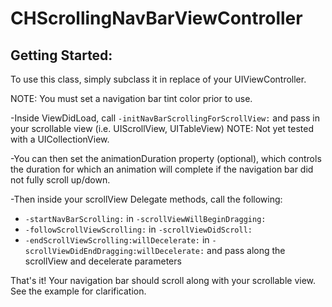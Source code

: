 CHScrollingNavBarViewController
===============================

Getting Started:
----------------

To use this class, simply subclass it in replace of your UIViewController. 

NOTE: You must set a navigation bar tint color prior to use. 

-Inside ViewDidLoad, call `-initNavBarScrollingForScrollView:` and pass in your scrollable view (i.e. UIScrollView, UITableView)
NOTE: Not yet tested with a UICollectionView. 

-You can then set the animationDuration property (optional), which controls the duration for which an animation will complete if the navigation bar did not fully scroll up/down. 

-Then inside your scrollView Delegate methods, call the following:
+ `-startNavBarScrolling:` in `-scrollViewWillBeginDragging:`
+ `-followScrollViewScrolling:` in `-scrollViewDidScroll:` 
+ `-endScrollViewScrolling:willDecelerate:` in `-scrollViewDidEndDragging:willDecelerate:` 
and pass along the scrollView and decelerate parameters

That's it! Your navigation bar should scroll along with your scrollable view. See the example for clarification.
